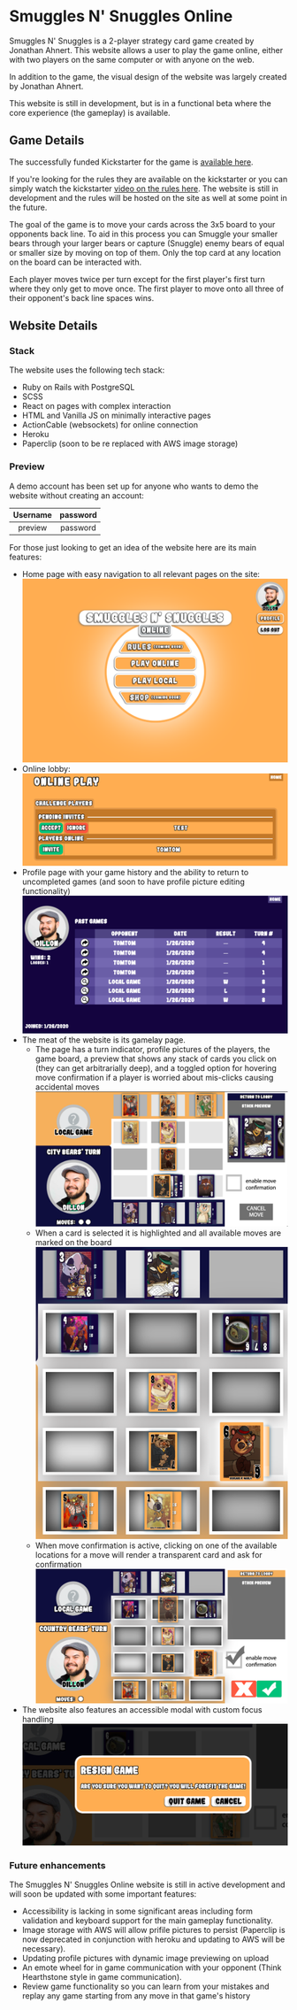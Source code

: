 # Smuggles N' Snuggles Online

Smuggles N' Snuggles is a 2-player strategy card game created by Jonathan Ahnert. This website allows a user to play the game online, either with two players on the same computer or with anyone on the web.

In addition to the game, the visual design of the website was largely created by Jonathan Ahnert.

This website is still in development, but is in a functional beta where the core experience (the gameplay) is available.

## Game Details

The successfully funded Kickstarter for the game is [available here](https://www.kickstarter.com/projects/1157356534/smuggles-n-snuggles).

If you're looking for the rules they are available on the kickstarter or you can simply watch the kickstarter [video on the rules here](https://v.kickstarter.com/1580787417_2fb580e035c76cb424b05340c840b36bca6b6ee3/assets/021/714/196/e62702fc22cb3d2296a73a5f655cc76c_h264_high.mp4). The website is still in development and the rules will be hosted on the site as well at some point in the future.

The goal of the game is to move your cards across the 3x5 board to your opponents back line. To aid in this process you can Smuggle your smaller bears through your larger bears or capture (Snuggle) enemy bears of equal or smaller size by moving on top of them. Only the top card at any location on the board can be interacted with.

Each player moves twice per turn except for the first player's first turn where they only get to move once. The first player to move onto all three of their opponent's back line spaces wins.

## Website Details

### Stack

The website uses the following tech stack:

- Ruby on Rails with PostgreSQL
- SCSS
- React on pages with complex interaction
- HTML and Vanilla JS on minimally interactive pages
- ActionCable (websockets) for online connection
- Heroku
- Paperclip (soon to be re replaced with AWS image storage)

### Preview

A demo account has been set up for anyone who wants to demo the website without creating an account:


| Username | password |
| :---: | :---: |
| preview | password |

For those just looking to get an idea of the website here are its main features:

- Home page with easy navigation to all relevant pages on the site:
![Home page](./readme-images/Home.png)
- Online lobby: ![Lobby](./readme-images/Lobby.png)
- Profile page with your game history and the ability to return to uncompleted games (and soon to have profile picture editing functionality) ![Profile page](./readme-images/Profile.png)
- The meat of the website is its gamelay page.
  - The page has a turn indicator, profile pictures of the players, the game board, a preview that shows any stack of cards you click on (they can get arbitrarially deep), and a toggled option for hovering move confirmation if a player is worried about mis-clicks causing accidental moves ![Play page](./readme-images/Play.png)
  - When a card is selected it is highlighted and all available moves are marked on the board ![Move preview](./readme-images/ActiveBoard.png)
  - When move confirmation is active, clicking on one of the available locations for a move will render a transparent card and ask for confirmation ![Move confirmation](./readme-images/MoveConfirmation.png)
- The website also features an accessible modal with custom focus handling ![Modal](./readme-images/Modal.png)


### Future enhancements


The Smuggles N' Snuggles Online website is still in active development and will soon be updated with some important features:

- Accessibility is lacking in some significant areas including form validation and keyboard support for the main gameplay functionality.
- Image storage with AWS will allow prifile pictures to persist (Paperclip is now deprecated in conjunction with heroku and updating to AWS will be necessary).
- Updating profile pictures with dynamic image previewing on upload
- An emote wheel for in game communication with your opponent (Think Hearthstone style in game communication).
- Review game functionality so you can learn from your mistakes and replay any game starting from any move in that game's history





